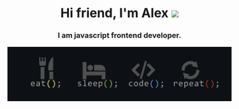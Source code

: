 <h1 align="center">
  Hi friend, I'm Alex
  <img src="https://github.com/blackcater/blackcater/raw/main/images/Hi.gif" height="32"/>
</h1>
<h3 align="center">I am javascript frontend developer.</h3>
<img src="./bg.jpg" />

